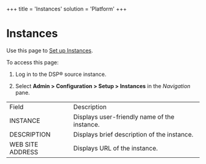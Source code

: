 +++
title = 'Instances'
solution = 'Platform'
+++

# Instances

<div class="use">

Use this page to [Set up Instances](../Use_Cases/Set_up_Instances).

</div>

To access this page:

1.  Log in to the DSP® source instance.

2.  Select **Admin \> Configuration \> Setup \> Instances** in
    the *Navigation* pane.

|                  |                                              |
| ---------------- | -------------------------------------------- |
| Field            | Description                                  |
| INSTANCE         | Displays user-friendly name of the instance. |
| DESCRIPTION      | Displays brief description of the instance.  |
| WEB SITE ADDRESS | Displays URL of the instance.                |
